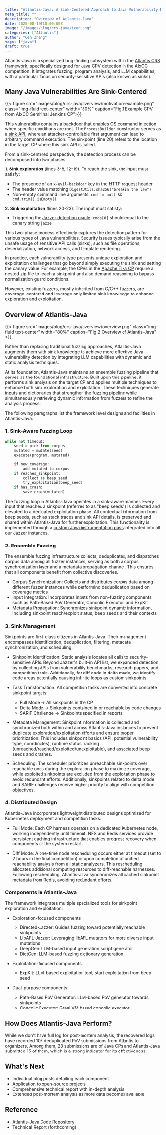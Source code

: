 ```yaml
---
title: "Atlantis-Java: A Sink-Centered Approach to Java Vulnerability Detection"
meta_title: ""
description: "Overview of Atlantis-Java"
date: 2025-08-19T10:00:00Z
image: "/images/blog/crs-java/icon.png"
categories: ["Atlantis"]
author: "Cen Zhang"
tags: ["java"]
draft: true
---
```


Atlantis-Java is a specialized bug-finding subsystem within the [Atlantis CRS framework](https://team-atlanta.github.io/blog/post-atl-infra/), specifically designed for Java CPV detection in the AIxCC competition.
It integrates fuzzing, program analysis, and LLM capabilities, with a particular focus on security-sensitive APIs (also known as sinks).

## Many Java Vulnerabilities Are Sink-Centered

{{< figure src="images/blog/crs-java/overview/motivation-example.png" class="img-fluid text-center" width="80%" caption="Fig.1 Example CPV from AIxCC Semifinal Jenkins CP">}}

This vulnerability contains a backdoor that enables OS command injection when specific conditions are met.
The `ProcessBuilder` constructor serves as a [sink API](https://github.com/github/codeql/blob/963e02864515b3f09fbd1c53e04ab0c4499c0351/java/ql/lib/ext/java.lang.model.yml#L15), where an attacker-controllable first argument can lead to arbitrary command execution.
The sinkpoint (line 20) refers to the location in the target CP where this sink API is called.

From a sink-centered perspective, the detection process can be decomposed into two phases:

**1. Sink exploration** (lines 3-8, 12-19). To reach the sink, the input must satisfy:
- The presence of an `x-evil-backdoor` key in the HTTP request header
- The header value matching `DigestUtils.sha256("breakin the law")`
- Non-empty command line arguments: `cmd != null && cmd.trim().isEmpty()`

**2. Sink exploitation** (lines 20-23). The input must satisfy:
- Triggering the [Jazzer detection oracle](https://github.com/aixcc-finals/jazzer-aixcc/blob/43791565a765b854b537d878c9cab757ff1f2140/sanitizers/src/main/java/com/code_intelligence/jazzer/sanitizers/OsCommandInjection.java#L62): `cmds[0]` should equal to the canary string `jazze`

This two-phase process effectively captures the detection pattern for various types of Java vulnerabilities.
Security issues typically arise from the unsafe usage of sensitive API calls (sinks), such as file operations, deserialization, network access, and template rendering.

In practice, each vulnerability type presents unique exploration and exploitation challenges that go beyond simply executing the sink and setting the canary value.
For example, the CPVs in the [Apache Tika CP](https://aicyberchallenge.com/asc-challenge-project-development/) require a nested zip file to reach a sinkpoint and also demand reasoning to bypass normalization guard conditions.

However, existing fuzzers, mostly inherited from C/C++ fuzzers, are coverage-centered and leverage only limited sink knowledge to enhance exploration and exploitation.

## Overview of Atlantis-Java

{{< figure src="images/blog/crs-java/overview/overview.png" class="img-fluid text-center" width="80%" caption="Fig.2 Overview of Atlantis-Java" >}}

Rather than replacing traditional fuzzing approaches, Atlantis-Java augments them with sink knowledge to achieve more effective Java vulnerability detection by integrating LLM capabilities with dynamic and static analysis techniques.

At its foundation, Atlantis-Java maintains an ensemble fuzzing pipeline that serves as the foundational infrastructure.
Built upon this pipeline, it performs sink analysis on the target CP and applies multiple techniques to enhance both sink exploration and exploitation.
These techniques generate inputs and dictionaries that strengthen the fuzzing pipeline while simultaneously retrieving dynamic information from fuzzers to refine the analysis process.

The following paragraphs list the framework level designs and facilities in Atlantis-Java.

### 1. Sink-Aware Fuzzing Loop

```python
while not timeout:
    seed = pick from corpus
    mutated = mutate(seed)
    execute(program, mutated)
    
    if new_coverage:
        add mutated to corpus
    if reaches_sinkpoint:
        collect as beep_seed
        try_exploitation(beep_seed)
    if has_crash:
        save_crash(mutated)
```

The fuzzing loop in Atlantis-Java operates in a sink-aware manner.
Every input that reaches a sinkpoint (referred to as "beep seeds") is collected and elevated to a dedicated exploitation phase.
All contextual information from beep seeds, such as stack traces and sink API details, is preserved and shared within Atlantis-Java for further exploitation.
This functionality is implemented through a [custom Java instrumentation pass](https://github.com/Team-Atlanta/aixcc-afc-atlantis/blob/main/example-crs-webservice/crs-java/crs/fuzzers/atl-jazzer/src/main/java/com/code_intelligence/jazzer/instrumentor/CodeMarkerInstrumentor.kt) integrated into all our Jazzer instances.

### 2. Ensemble Fuzzing

The ensemble fuzzing infrastructure collects, deduplicates, and dispatches corpus data among all fuzzer instances, serving as both a corpus synchronization layer and a metadata propagation channel.
This ensures that all components benefit from collective discoveries.

- Corpus Synchronization: Collects and distributes corpus data among different fuzzer instances while performing deduplication based on coverage metrics
- Input Integration: Incorporates inputs from non-fuzzing components such as Path-Based PoV Generator, Concolic Executor, and ExpKit
- Metadata Propagation: Synchronizes sinkpoint dynamic information, including sinkpoint reach/exploit status, beep seeds and their contexts

### 3. Sink Management

Sinkpoints are first-class citizens in Atlantis-Java.
Their management encompasses identification, deduplication, filtering, metadata synchronization, and scheduling.

- Sinkpoint Identification:
Static analysis locates all calls to security-sensitive APIs.
Beyond Jazzer's built-in API list, we expanded detection by collecting APIs from vulnerability benchmarks, research papers, and competition tools.
Additionally, for diff code in delta mode, we identify code areas potentially causing infinite loops as custom sinkpoints.

- Task Transformation:
All competition tasks are converted into concrete sinkpoint targets:
  - Full Mode → All sinkpoints in the CP
  - Delta Mode → Sinkpoints contained in or reachable by code changes
  - SARIF Challenge → Sinkpoints specified in reports

- Metadata Management:
Sinkpoint information is collected and synchronized both within and across Atlantis-Java instances to prevent duplicate exploration/exploitation efforts and ensure proper prioritization.
This includes sinkpoint basics (API, potential vulnerability type, coordinates), runtime status tracking (unreached/reached/exploited/unexploitable), and associated beep seeds and crashes.

- Scheduling:
The scheduler prioritizes unreachable sinkpoints over reachable ones during the exploration phase to maximize coverage, while exploited sinkpoints are excluded from the exploitation phase to avoid redundant efforts.
Additionally, sinkpoints related to delta mode and SARIF challenges receive higher priority to align with competition objectives.

### 4. Distributed Design

Atlantis-Java incorporates lightweight distributed designs optimized for Kubernetes deployment and competition tasks.

- Full Mode:
Each CP harness operates on a dedicated Kubernetes node, working independently until timeout.
NFS and Redis services provide persistent caching infrastructure that enables progress recovery when components or the system restart.

- Diff Mode:
A one-time node rescheduling occurs either at timeout (set to 2 hours in the final competition) or upon completion of unified reachability analysis from all static analyzers.
This rescheduling allocates additional computing resources to diff-reachable harnesses.
Following rescheduling, Atlantis-Java synchronizes all cached sinkpoint metadata from Redis, avoiding redundant efforts.

### Components in Atlantis-Java 

The framework integrates multiple specialized tools for sinkpoint exploration and exploitation:

- Exploration-focused components
  - Directed-Jazzer: Guides fuzzing toward potentially reachable sinkpoints
  - LibAFL-Jazzer: Leveraging libAFL mutators for more diverse input mutations
  - DeepGen: LLM-based input generation script generator
  - DictGen: LLM-based fuzzing dictionary generation

- Exploitation-focused components
  - ExpKit: LLM-based exploitation tool, start exploitation from beep seed

- Dual-purpose components:
  - Path-Based PoV Generator: LLM-based PoV generator towards sinkpoints
  - Concolic Executor: Graal VM based concolic executor

## How Does Atlantis-Java Perform?

While we don't have full log for post-mortem analysis, the recovered logs have recorded 107 deduplicated PoV submissions from Atlantis to organizers.
Among them, 23 submissions are of Java CPs and Atlantis-Java submitted 15 of them, which is a strong indicator for its effectiveness.

## What's Next

- Individual blog posts detailing each component
- Application to open-source projects
- Comprehensive technical report with in-depth analysis
- Extended post-mortem analysis as more data becomes available

## Reference

- [Atlantis-Java Code Repository](https://github.com/Team-Atlanta/aixcc-afc-atlantis/tree/main/example-crs-webservice/crs-java)
- Technical Report (forthcoming)
